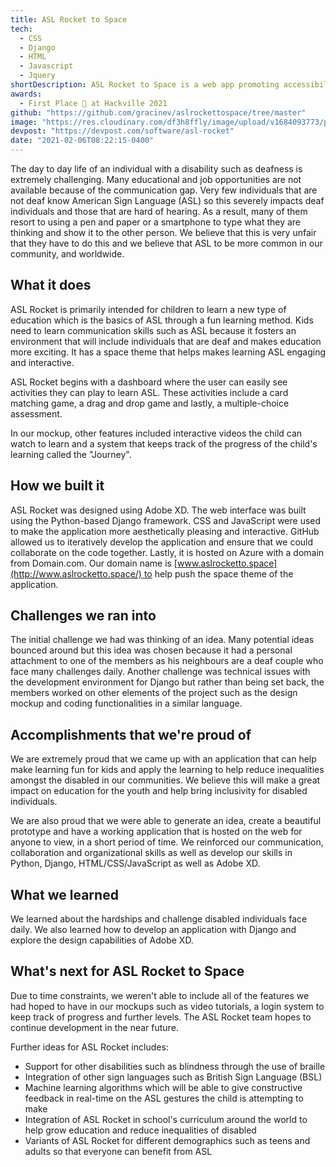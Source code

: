 ```yaml
---
title: ASL Rocket to Space
tech:
  - CSS
  - Django
  - HTML
  - Javascript
  - Jquery
shortDescription: ASL Rocket to Space is a web app promoting accessibility and education for individuals with disabilities, focusing on ASL learning. Through interactive activities and a space-themed interface, it aims to make ASL more common. Built with Django, CSS, HTML, and JavaScript, future plans include expanding features and supporting other disabilities and sign languages.
awards:
  - First Place 🥇 at Hackville 2021
github: "https://github.com/gracinev/aslrockettospace/tree/master"
image: "https://res.cloudinary.com/df3h8ffly/image/upload/v1684093773/portfolio/asl-rocket.webp"
devpost: "https://devpost.com/software/asl-rocket"
date: "2021-02-06T08:22:15-0400"
---
```


The day to day life of an individual with a disability such as deafness is extremely challenging. Many educational and job opportunities are not available because of the communication gap. Very few individuals that are not deaf know American Sign Language (ASL) so this severely impacts deaf individuals and those that are hard of hearing. As a result, many of them resort to using a pen and paper or a smartphone to type what they are thinking and show it to the other person. We believe that this is very unfair that they have to do this and we believe that ASL to be more common in our community, and worldwide.

## **What it does**

ASL Rocket is primarily intended for children to learn a new type of education which is the basics of ASL through a fun learning method. Kids need to learn communication skills such as ASL because it fosters an environment that will include individuals that are deaf and makes education more exciting. It has a space theme that helps makes learning ASL engaging and interactive.

ASL Rocket begins with a dashboard where the user can easily see activities they can play to learn ASL. These activities include a card matching game, a drag and drop game and lastly, a multiple-choice assessment.

In our mockup, other features included interactive videos the child can watch to learn and a system that keeps track of the progress of the child's learning called the "Journey".

## **How we built it**

ASL Rocket was designed using Adobe XD. The web interface was built using the Python-based Django framework. CSS and JavaScript were used to make the application more aesthetically pleasing and interactive. GitHub allowed us to iteratively develop the application and ensure that we could collaborate on the code together. Lastly, it is hosted on Azure with a domain from Domain.com. Our domain name is [www.aslrocketto.space](http://www.aslrocketto.space/) to help push the space theme of the application.

## **Challenges we ran into**

The initial challenge we had was thinking of an idea. Many potential ideas bounced around but this idea was chosen because it had a personal attachment to one of the members as his neighbours are a deaf couple who face many challenges daily. Another challenge was technical issues with the development environment for Django but rather than being set back, the members worked on other elements of the project such as the design mockup and coding functionalities in a similar language.

## **Accomplishments that we're proud of**

We are extremely proud that we came up with an application that can help make learning fun for kids and apply the learning to help reduce inequalities amongst the disabled in our communities. We believe this will make a great impact on education for the youth and help bring inclusivity for disabled individuals.

We are also proud that we were able to generate an idea, create a beautiful prototype and have a working application that is hosted on the web for anyone to view, in a short period of time. We reinforced our communication, collaboration and organizational skills as well as develop our skills in Python, Django, HTML/CSS/JavaScript as well as Adobe XD.

## **What we learned**

We learned about the hardships and challenge disabled individuals face daily. We also learned how to develop an application with Django and explore the design capabilities of Adobe XD.

## **What's next for ASL Rocket to Space**

Due to time constraints, we weren't able to include all of the features we had hoped to have in our mockups such as video tutorials, a login system to keep track of progress and further levels. The ASL Rocket team hopes to continue development in the near future.

Further ideas for ASL Rocket includes:

- Support for other disabilities such as blindness through the use of braille
- Integration of other sign languages such as British Sign Language (BSL)
- Machine learning algorithms which will be able to give constructive feedback in real-time on the ASL gestures the child is attempting to make
- Integration of ASL Rocket in school's curriculum around the world to help grow education and reduce inequalities of disabled
- Variants of ASL Rocket for different demographics such as teens and adults so that everyone can benefit from ASL
